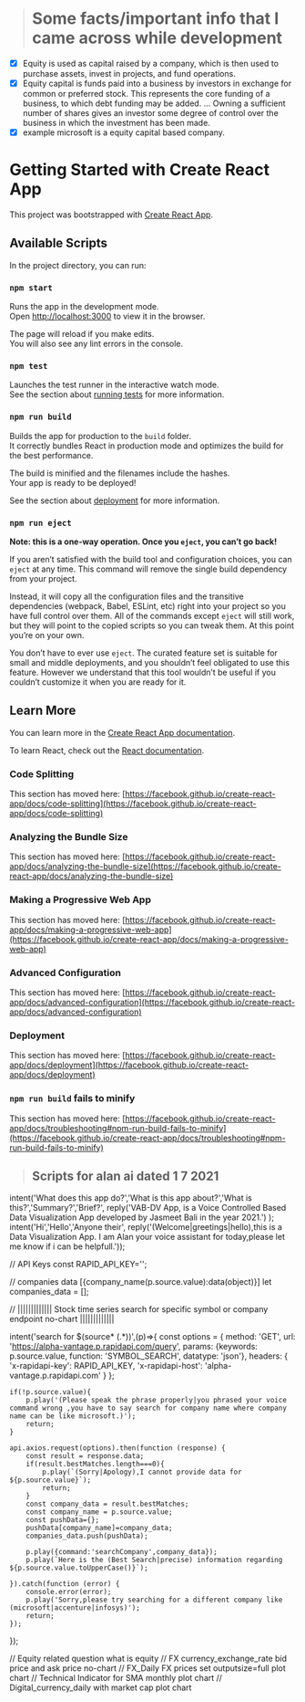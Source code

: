> # Some facts/important info that I came across while development

- [x] Equity is used as capital raised by a company, which is then used to purchase assets, invest in projects, and fund operations.
- [x] Equity capital is funds paid into a business by investors in exchange for common or preferred stock. This represents the core funding of a business, to which debt funding may be added. ... Owning a sufficient number of shares gives an investor some degree of control over the business in which the investment has been made.
- [x] example microsoft is a equity capital based company.

# Getting Started with Create React App

This project was bootstrapped with [Create React App](https://github.com/facebook/create-react-app).

## Available Scripts

In the project directory, you can run:

### `npm start`

Runs the app in the development mode.\
Open [http://localhost:3000](http://localhost:3000) to view it in the browser.

The page will reload if you make edits.\
You will also see any lint errors in the console.

### `npm test`

Launches the test runner in the interactive watch mode.\
See the section about [running tests](https://facebook.github.io/create-react-app/docs/running-tests) for more information.

### `npm run build`

Builds the app for production to the `build` folder.\
It correctly bundles React in production mode and optimizes the build for the best performance.

The build is minified and the filenames include the hashes.\
Your app is ready to be deployed!

See the section about [deployment](https://facebook.github.io/create-react-app/docs/deployment) for more information.

### `npm run eject`

**Note: this is a one-way operation. Once you `eject`, you can’t go back!**

If you aren’t satisfied with the build tool and configuration choices, you can `eject` at any time. This command will remove the single build dependency from your project.

Instead, it will copy all the configuration files and the transitive dependencies (webpack, Babel, ESLint, etc) right into your project so you have full control over them. All of the commands except `eject` will still work, but they will point to the copied scripts so you can tweak them. At this point you’re on your own.

You don’t have to ever use `eject`. The curated feature set is suitable for small and middle deployments, and you shouldn’t feel obligated to use this feature. However we understand that this tool wouldn’t be useful if you couldn’t customize it when you are ready for it.

## Learn More

You can learn more in the [Create React App documentation](https://facebook.github.io/create-react-app/docs/getting-started).

To learn React, check out the [React documentation](https://reactjs.org/).

### Code Splitting

This section has moved here: [https://facebook.github.io/create-react-app/docs/code-splitting](https://facebook.github.io/create-react-app/docs/code-splitting)

### Analyzing the Bundle Size

This section has moved here: [https://facebook.github.io/create-react-app/docs/analyzing-the-bundle-size](https://facebook.github.io/create-react-app/docs/analyzing-the-bundle-size)

### Making a Progressive Web App

This section has moved here: [https://facebook.github.io/create-react-app/docs/making-a-progressive-web-app](https://facebook.github.io/create-react-app/docs/making-a-progressive-web-app)

### Advanced Configuration

This section has moved here: [https://facebook.github.io/create-react-app/docs/advanced-configuration](https://facebook.github.io/create-react-app/docs/advanced-configuration)

### Deployment

This section has moved here: [https://facebook.github.io/create-react-app/docs/deployment](https://facebook.github.io/create-react-app/docs/deployment)

### `npm run build` fails to minify

This section has moved here: [https://facebook.github.io/create-react-app/docs/troubleshooting#npm-run-build-fails-to-minify](https://facebook.github.io/create-react-app/docs/troubleshooting#npm-run-build-fails-to-minify)

> ## Scripts for alan ai dated 1 7 2021
intent('What does this app do?','What is this app about?','What is this?','Summary?','Brief?',
      reply('VAB-DV App, is a Voice Controlled Based Data Visualization App developed by Jasmeet Bali in the year 2021.')
      );
intent('Hi','Hello','Anyone their',
      reply('(Welcome|greetings|hello),this is a Data Visualization App. I am Alan your voice assistant for today,please let me know if i can be helpfull.'));

// API Keys
const RAPID_API_KEY='';

// companies data [{company_name(p.source.value):data(object)}]
let companies_data = [];

// ||||||||||||| Stock time series search for specific symbol or company endpoint no-chart |||||||||||||

intent('search for $(source* (.*))',(p)=>{
    const options = {
      method: 'GET',
      url: 'https://alpha-vantage.p.rapidapi.com/query',
      params: {keywords: p.source.value, function: 'SYMBOL_SEARCH', datatype: 'json'},
      headers: {
        'x-rapidapi-key': RAPID_API_KEY,
        'x-rapidapi-host': 'alpha-vantage.p.rapidapi.com'
      }
    };

    if(!p.source.value){
        p.play('(Please speak the phrase properly|you phrased your voice command wrong ,you have to say search for company name where company name can be like microsoft.)');
        return;
    }

    api.axios.request(options).then(function (response) {
        const result = response.data;
        if(result.bestMatches.length===0){
            p.play(`(Sorry|Apology),I cannot provide data for ${p.source.value}`);
            return;
        }
        const company_data = result.bestMatches;
        const company_name = p.source.value;
        const pushData={};
        pushData[company_name]=company_data;
        companies_data.push(pushData);

        p.play({command:'searchCompany',company_data});
        p.play(`Here is the (Best Search|precise) information regarding ${p.source.value.toUpperCase()}`);

    }).catch(function (error) {
        console.error(error);
        p.play('Sorry,please try searching for a different company like (microsoft|accenture|infosys)');
        return;
    });

});

// Equity related question what is equity
// FX currency_exchange_rate bid price and ask price no-chart
// FX_Daily FX prices set outputsize=full plot chart
// Technical Indicator for SMA monthly plot chart
// Digital_currency_daily with market cap plot chart
